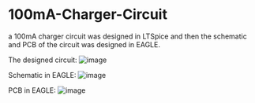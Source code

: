# 100mA-Charger-Circuit

a 100mA charger circuit was designed in LTSpice and then the schematic and PCB of the circuit was designed in EAGLE.

The designed circuit:
![image](https://user-images.githubusercontent.com/58894466/127526064-9643ce93-17fd-4e3d-bccf-d57bdedaf991.png)

Schematic in EAGLE:
![image](https://user-images.githubusercontent.com/58894466/127526281-32d0241c-5239-4b6e-a5e7-d3a231349286.png)

PCB in EAGLE:
![image](https://user-images.githubusercontent.com/58894466/127526340-ec9263df-23d2-442e-b19b-d59dd0de120b.png)
